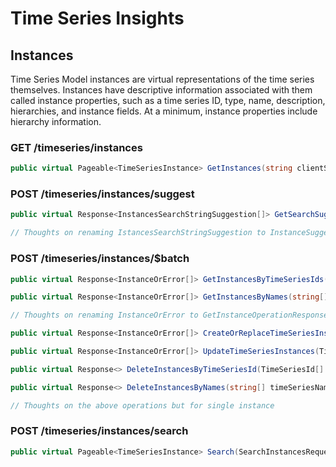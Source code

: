 # Time Series Insights

## Instances
Time Series Model instances are virtual representations of the time series themselves. Instances have descriptive information associated with them called instance properties, such as a time series ID, type, name, description, hierarchies, and instance fields. At a minimum, instance properties include hierarchy information.

### GET /timeseries/instances

```csharp
public virtual Pageable<TimeSeriesInstance> GetInstances(string clientSessionId = null, CancellationToken cancellationToken = default);
```

### POST /timeseries/instances/suggest

```csharp
public virtual Response<InstancesSearchStringSuggestion[]> GetSearchSuggestions(string searchString, int take = null, string clientSessionId = null, CancellationToken cancellationToken = default);

// Thoughts on renaming IstancesSearchStringSuggestion to InstanceSuggestion
```

### POST /timeseries/instances/$batch

```csharp
public virtual Response<InstanceOrError[]> GetInstancesByTimeSeriesIds(TimeSeriesId[] timeSeriesIds, clientSessionId = null, CancellationToken cancellationToken = default);

public virtual Response<InstanceOrError[]> GetInstancesByNames(string[] timeSeriesNames, clientSessionId = null, CancellationToken cancellationToken = default);

// Thoughts on renaming InstanceOrError to GetInstanceOperationResponse

public virtual Response<InstanceOrError[]> CreateOrReplaceTimeSeriesInstances(TimeSeriesInstance[] timeSeriesInstances, clientSessionId = null, CancellationToken cancellationToken = default);

public virtual Response<InstanceOrError[]> UpdateTimeSeriesInstances(TimeSeriesInstance[] timeSeriesInstances, clientSessionId = null, CancellationToken cancellationToken = default);

public virtual Response<> DeleteInstancesByTimeSeriesId(TimeSeriesId[] timeSeriesIds, clientSessionId = null, CancellationToken cancellationToken = default);

public virtual Response<> DeleteInstancesByNames(string[] timeSeriesNames, clientSessionId = null, CancellationToken cancellationToken = default);

// Thoughts on the above operations but for single instance

```

### POST /timeseries/instances/search

```csharp
public virtual Pageable<TimeSeriesInstance> Search(SearchInstancesRequest parameters, string continuationToken = null, string clientSessionId = null, CancellationToken cancellationToken = default)
```
